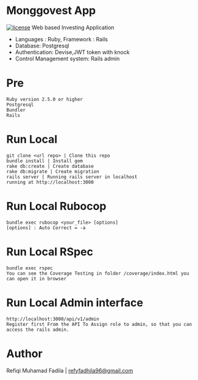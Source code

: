 # Monggovest App
 [![license](https://img.shields.io/github/license/mashape/apistatus.svg)]()
 Web based Investing Application
- Languages : Ruby, Framework : Rails
- Database: Postgresql
- Authentication: Devise,JWT token with knock
- Control Management system: Rails admin

# Pre
    Ruby version 2.5.0 or higher
    Postgresql
    Bundler
    Rails

# Run Local

    git clone <url repo> | Clone this repo
    bundle install | Install gem
    rake db:create | Create database
    rake db:migrate | Create migration
    rails server | Running rails server in localhost
    running at http://localhost:3000

# Run Local Rubocop


    bundle exec rubocop <your_file> [options]
    [options] : Auto Correct = -a

# Run Local RSpec


    bundle exec rspec
    You can see the Coverage Testing in folder /coverage/index.html you can open it in browser

# Run Local Admin interface


    http://localhost:3000/api/v1/admin
    Register first From the API To Assign role to admin, so that you can access the rails admin.

# Author
Refiqi Muhamad Fadila | refyfadhila96@gmail.com